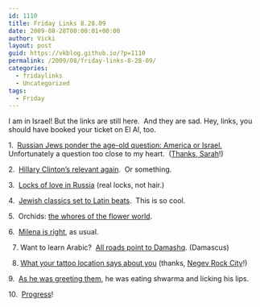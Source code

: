 ```yaml
---
id: 1110
title: Friday Links 8.28.09
date: 2009-08-28T00:00:01+00:00
author: Vicki
layout: post
guid: https://vkblog.github.io/?p=1110
permalink: /2009/08/friday-links-8-28-09/
categories:
  - fridaylinks
  - Uncategorized
tags:
  - Friday
---
```

I am in Israel! But the links are still here.  And they are sad. Hey, links, you should have booked your ticket on El Al, too.

1.  [Russian Jews ponder the age-old question: America or Israel.](http://www.haaretz.com/hasen/spages/1108589.html) Unfortunately a question too close to my heart.  ([Thanks, Sarah](http://the-word-well.com/)!)
  
2.  [Hillary Clinton&#8217;s relevant again](http://jezebel.com/5341077/hillary-clinton-tackles-economics-terrorism-microlending-in-ny-times-profile?skyline=true&s=x).  Or something.
  
3.  [Locks of love in Russia](http://englishrussia.com/?p=4857) (real locks, not hair.)
  
4.  [Jewish classics set to Latin beats](http://www.npr.org/templates/story/story.php?storyId=112122180).  This is so cool.
  
5.  Orchids: [the whores of the flower world](http://www.npr.org/templates/story/story.php?storyId=112124695).
  
6.  [Milena is right](http://www.quietthethunder.com/2009/08/rationing-happens.html), as usual.
  
7. Want to learn Arabic?  [All roads point to Damashq](http://news.bbc.co.uk/2/hi/programmes/from_our_own_correspondent/8211446.stm). (Damascus)
  
8. [What your tattoo location says about you](http://current.com/items/90199795_what-your-tattoo-locations-say-about-you.htm) (thanks, [Negev Rock City](http://negevrockcity.com/)!)
  
9.  [As he was greeting them](http://www.ynetnews.com/articles/0,7340,L-3765634,00.html), he was eating shwarma and licking his lips.
  
10.  [Progress](http://www.jewlicious.com/2009/08/meet-washingtons-gay-friendly-orthodox-rabbi/)!